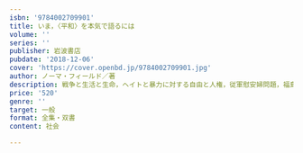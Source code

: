 ```yaml
---
isbn: '9784002709901'
title: いま，〈平和〉を本気で語るには
volume: ''
series: ''
publisher: 岩波書店
pubdate: '2018-12-06'
cover: 'https://cover.openbd.jp/9784002709901.jpg'
author: ノーマ・フィールド／著
description: 戦争と生活と生命，ヘイトと暴力に対する自由と人権，従軍慰安婦問題，福島復興等を考察する．
price: '520'
genre: ''
target: 一般
format: 全集・双書
content: 社会

---
```

